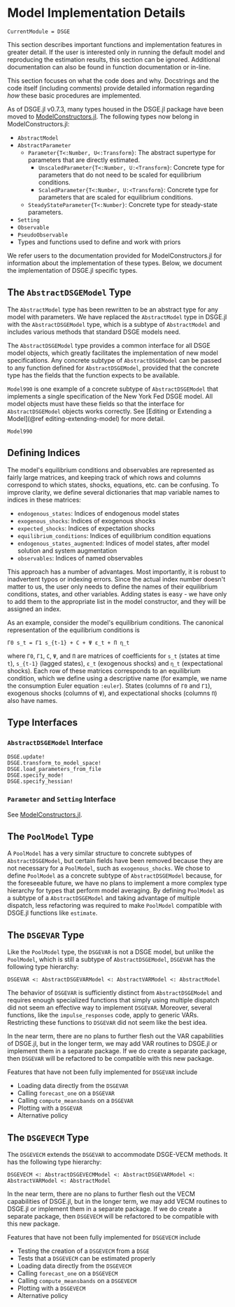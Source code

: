 # Model Implementation Details

```@meta
CurrentModule = DSGE
```

This section describes important functions and implementation features in
greater detail. If the user is interested only in running the default model and
reproducing the estimation results, this section can be ignored. Additional documentation
can also be found in function documentation or in-line.

This section focuses on what the code does and why. Docstrings and the code itself
(including comments) provide detailed information regarding *how* these basic
procedures are implemented.

As of DSGE.jl v0.7.3, many types housed in the DSGE.jl package have been moved to
[ModelConstructors.jl](https://github.com/FRBNY-DSGE/ModelConstructors.jl).
The following types now belong in ModelConstructors.jl:

- `AbstractModel`
- `AbstractParameter`
    - `Parameter{T<:Number, U<:Transform}`: The abstract supertype for
      parameters that are directly estimated.
        - `UnscaledParameter{T<:Number, U:<Transform}`: Concrete type for
          parameters that do not need to be scaled for equilibrium conditions.
        - `ScaledParameter{T<:Number, U:<Transform}`: Concrete type for
          parameters that are scaled for equilibrium conditions.
    - `SteadyStateParameter{T<:Number}`: Concrete type for steady-state
      parameters.
- `Setting`
- `Observable`
- `PseudoObservable`
- Types and functions used to define and work with priors

We refer users to the documentation provided for ModelConstructors.jl
for information about the implementation of these types. Below, we
document the implementation of DSGE.jl specific types.


## The `AbstractDSGEModel` Type

The `AbstractModel` type has been rewritten to be an abstract type
for any model with parameters. We have replaced
the `AbstractModel` type in DSGE.jl with the `AbstractDSGEModel` type, which
is a subtype of `AbstractModel` and includes various methods that standard
DSGE models need.

The `AbstractDSGEModel` type provides a common interface for all DSGE model objects,
which greatly facilitates the implementation of new model specifications. Any
concrete subtype of `AbstractDSGEModel` can be passed to any function defined for
`AbstractDSGEModel`, provided that the concrete type has the fields that the
function expects to be available.

`Model990` is one example of a concrete subtype of `AbstractDSGEModel` that
implements a single specification of the New York Fed DSGE model. All model
objects must have these fields so that the interface for `AbstractDSGEModel` objects
works correctly.  See [Editing or Extending a Model](@ref
editing-extending-model) for more detail.

```@docs
Model990
```

## Defining Indices

The model's equilibrium conditions and observables are represented as fairly
large matrices, and keeping track of which rows and columns correspond to which
states, shocks, equations, etc. can be confusing. To improve clarity, we define
several dictionaries that map variable names to indices in these matrices:

- `endogenous_states`: Indices of endogenous model states
- `exogenous_shocks`: Indices of exogenous shocks
- `expected_shocks`: Indices of expectation shocks
- `equilibrium_conditions`: Indices of equilibrium condition equations
- `endogenous_states_augmented`: Indices of model states, after model solution
  and system augmentation
- `observables`:  Indices of named observables

This approach has a number of advantages. Most importantly, it is robust to
inadvertent typos or indexing errors. Since the actual index number doesn't
matter to us, the user only needs to define the names of their equilibrium
conditions, states, and other variables. Adding states is easy - we have only to
add them to the appropriate list in the model constructor, and they will be
assigned an index.

As an example, consider the model's equilibrium conditions. The canonical
representation of the equilibrium conditions is

```
Γ0 s_t = Γ1 s_{t-1} + C + Ψ ε_t + Π η_t
```

where `Γ0`, `Γ1`, `C`, `Ψ`, and `Π` are matrices of coefficients for `s_t`
(states at time `t`), `s_{t-1}` (lagged states), `ε_t` (exogenous shocks) and
`η_t` (expectational shocks). Each row of these matrices corresponds to an
equilibrium condition, which we define using a descriptive name (for example, we
name the consumption Euler equation `:euler`). States (columns of `Γ0` and
`Γ1`), exogenous shocks (columns of `Ψ`), and expectational shocks (columns
`Π`) also have names.


## Type Interfaces

### `AbstractDSGEModel` Interface

```@docs
DSGE.update!
DSGE.transform_to_model_space!
DSGE.load_parameters_from_file
DSGE.specify_mode!
DSGE.specify_hessian!
```

### `Parameter` and `Setting` Interface
See [ModelConstructors.jl](https://github.com/FRBNY-DSGE/ModelConstructors.jl).

## The `PoolModel` Type

A `PoolModel` has a very similar structure to concrete subtypes of `AbstractDSGEModel`, but certain
fields have been removed because they are not necessary for a `PoolModel`, such as `exogenous_shocks`.
We chose to define `PoolModel` as a concrete subtype of `AbstractDSGEModel` because, for the foreseeable
future, we have no plans to implement a more complex type hierarchy for types that perform
model averaging. By defining `PoolModel` as a subtype of a `AbstractDSGEModel` and taking advantage
of multiple dispatch, less refactoring was required to make `PoolModel` compatible with DSGE.jl
functions like `estimate`.

## The `DSGEVAR` Type

Like the `PoolModel` type, the `DSGEVAR` is not a DSGE model, but unlike the `PoolModel`,
which is still a subtype of `AbstractDSGEModel`, `DSGEVAR` has the following type hierarchy:

```
DSGEVAR <: AbstractDSGEVARModel <: AbstractVARModel <: AbstractModel
```

The behavior of `DSGEVAR` is sufficiently distinct from `AbstractDSGEModel` and requires
enough specialized functions that simply using multiple dispatch did not seem an effective
way to implement `DSGEVAR`. Moreover, several functions, like the `impulse_responses` code,
apply to generic VARs. Restricting these functions to `DSGEVAR` did not seem like the best idea.

In the near term, there are no plans to further flesh out the VAR capabilities of DSGE.jl, but
in the longer term, we may add VAR routines to DSGE.jl or implement them in a separate package.
If we do create a separate package, then `DSGEVAR` will be refactored to be compatible
with this new package.

Features that have not been fully implemented for `DSGEVAR` include

- Loading data directly from the `DSGEVAR`
- Calling `forecast_one` on a `DSGEVAR`
- Calling `compute_meansbands` on a `DSGEVAR`
- Plotting with a `DSGEVAR`
- Alternative policy

## The `DSGEVECM` Type

The `DSGEVECM` extends the `DSGEVAR` to accommodate DSGE-VECM methods.
It has the following type hierarchy:

```
DSGEVECM <: AbstractDSGEVECMModel <: AbstractDSGEVARModel <: AbstractVARModel <: AbstractModel
```

In the near term, there are no plans to further flesh out the VECM capabilities of DSGE.jl, but
in the longer term, we may add VECM routines to DSGE.jl or implement them in a separate package.
If we do create a separate package, then `DSGEVECM` will be refactored to be compatible
with this new package.

Features that have not been fully implemented for `DSGEVECM` include

- Testing the creation of a `DSGEVECM` from a `DSGE`
- Tests that a `DSGEVECM` can be estimated properly
- Loading data directly from the `DSGEVECM`
- Calling `forecast_one` on a `DSGEVECM`
- Calling `compute_meansbands` on a `DSGEVECM`
- Plotting with a `DSGEVECM`
- Alternative policy
